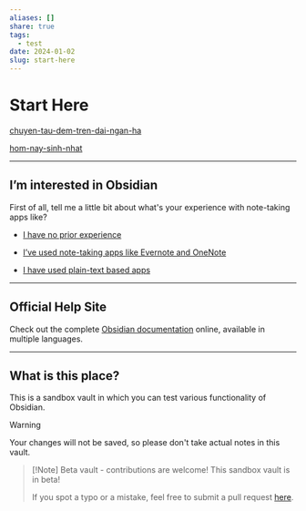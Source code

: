 ```yaml
---
aliases: []
share: true
tags:
  - test
date: 2024-01-02
slug: start-here
---
```



# Start Here

[chuyen-tau-dem-tren-dai-ngan-ha](./chuyen-tau-dem-tren-dai-ngan-ha.md)

[hom-nay-sinh-nhat](./hom-nay-sinh-nhat.md)

---

## I’m interested in Obsidian

First of all, tell me a little bit about what's your experience with note-taking apps like?

- [I have no prior experience](../../No%20prior%20experience.md)

- [I’ve used note-taking apps like Evernote and OneNote](../../From%20standard%20note-taking.md)

- [I have used plain-text based apps](../../From%20plain-text%20note-taking.md)

---

## Official Help Site
Check out the complete [Obsidian documentation](https://help.obsidian.md/) online, available in multiple languages.

---

## What is this place?

This is a sandbox vault in which you can test various functionality of Obsidian. 

> [!Warning]
> Your changes will not be saved, so please don't take actual notes in this vault.

> [!Note] Beta vault - contributions are welcome!
> This sandbox vault is in beta!
> 
> If you spot a typo or a mistake, feel free to submit a pull request [here](https://github.com/obsidianmd/obsidian-docs/tree/master/Sandbox).


